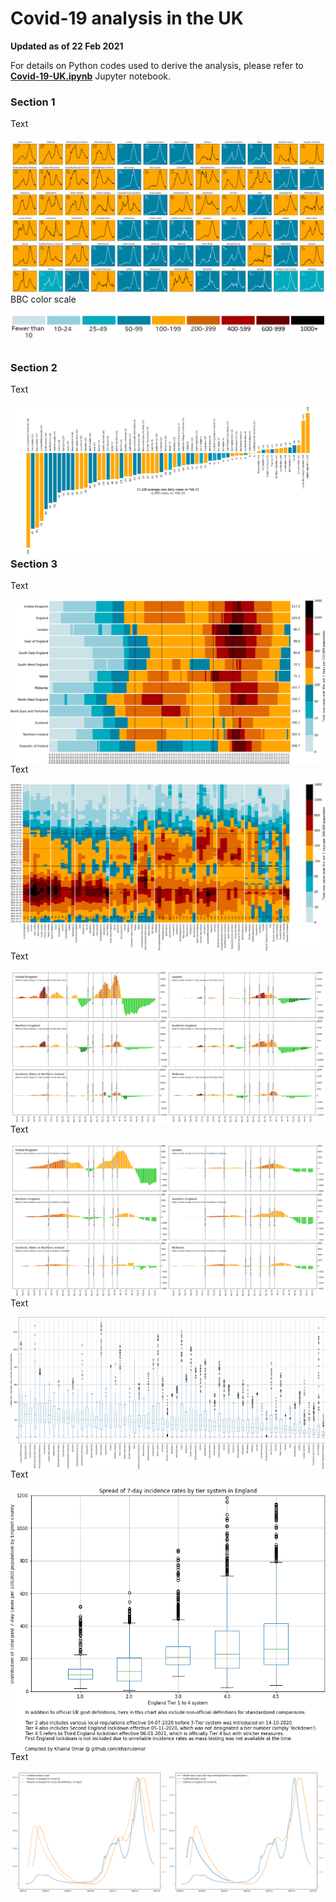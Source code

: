 # Covid-19 analysis in the UK
<b>Updated as of 22 Feb 2021</b>

For details on Python codes used to derive the analysis, please refer to <b><a href="https://nbviewer.jupyter.org/github/khairulomar/Covid-19-UK/blob/main/uk-covid.ipynb?flush_cache=true">Covid-19-UK.ipynb</a></b> Jupyter notebook.

### Section 1 
Text
<br><br>
<img align="left" src="https://github.com/khairulomar/Covid-19-UK/blob/main/img/covid-uk1-incidence_and_trend.png?raw=true">
<br><br>
BBC color scale
<br><br>
<img align="left" src="https://github.com/khairulomar/Covid-19-UK/blob/main/img/scale_bbc.png?raw=true">
<br><br><br>

### Section 2

Text
<p>
<img align="left" src="https://github.com/khairulomar/Covid-19-UK/blob/main/img/covid-uk2_changes_by_county.png?raw=true">
<p>
  
### Section 3
  
<p>Text
<p>
<img align="left" src="https://github.com/khairulomar/Covid-19-UK/blob/main/img/covid-uk3_incidence_rate_by_region.png?raw=true">
<p>
<p>
<p>
  
Text
<p>
<img align="left" src="https://github.com/khairulomar/Covid-19-UK/blob/main/img/covid-uk4_incidence_rate_by_county.png?raw=true">
<p>
<p>
<p>
  
Text
<p>
<img align="left" src="https://github.com/khairulomar/Covid-19-UK/blob/main/img/covid-uk7_changes_in_cases.png?raw=true">
<p>
<p>
<p>
  
Text
<p>
<img align="left" src="https://github.com/khairulomar/Covid-19-UK/blob/main/img/covid-uk8_changes_in_hospitalization.png?raw=true">
<p>
<p>
<p>
  
Text
<p>
<img align="left" src="https://github.com/khairulomar/Covid-19-UK/blob/main/img/covid-uk9-incidence_spread.png?raw=true">
<p>
<p>
<p>
  
Text
<p>
<img align="left" src="https://github.com/khairulomar/Covid-19-UK/blob/main/img/covid-uk10-tier_spread.png?raw=true">
<p>
<p>
<p>
  
Text
<p>
<img align="left" src="https://github.com/khairulomar/Covid-19-UK/blob/main/img/covid-uk11_model_first_wave.png?raw=true">

